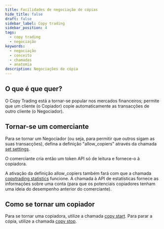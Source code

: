 ```yaml
---
title: Facilidades de negociação de cópias
hide_title: false
draft: false
sidebar_label: Copy trading
sidebar_position: 4
tags:
  - copy trading
  - negociação
keywords:
  - negociação
  - conceito
  - chamadas
  - anatomia
description: Negociações de cópia
---
```


## O que é que quer?

O Copy Trading está a tornar-se popular nos mercados financeiros; permite que um cliente (o Copiador) copie automaticamente as transacções de outro cliente (o Negociador).

## Tornar-se um comerciante

Para se tornar um Negociador (ou seja, para permitir que outros sigam as suas transacções), defina a definição "allow_copiers" através da chamada [set settings](/api-explorer#set_settings).

O comerciante cria então um token API só de leitura e fornece-o à copiadora.

A ativação da definição allow_copiers também fará com que a chamada [copytrading statistics](/api-explorer#copytrading_statistics) funcione. A chamada à API de estatísticas fornece as informações sobre uma conta (para que os potenciais copiadores tenham uma ideia do desempenho anterior do comerciante).

## Como se tornar um copiador

Para se tornar uma copiadora, utilize a chamada [copy start](/api-explorer#copy_start). Para parar a cópia, utilize a chamada [copy stop](/api-explorer#copy_stop).

